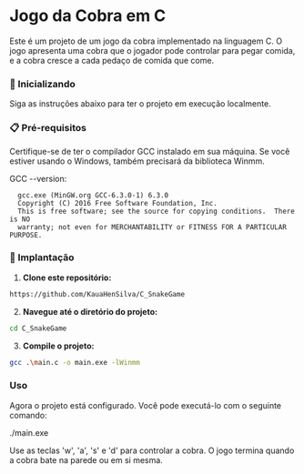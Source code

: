 # Jogo da Cobra em C

Este é um projeto de um jogo da cobra implementado na linguagem C. O jogo apresenta uma cobra que o jogador pode controlar para pegar comida, e a cobra cresce a cada pedaço de comida que come.

### 🚀 Inicializando

Siga as instruções abaixo para ter o projeto em execução localmente.

### 📋 Pré-requisitos

Certifique-se de ter o compilador GCC instalado em sua máquina. Se você estiver usando o Windows, também precisará da biblioteca Winmm.

GCC --version:
```
  gcc.exe (MinGW.org GCC-6.3.0-1) 6.3.0
  Copyright (C) 2016 Free Software Foundation, Inc.
  This is free software; see the source for copying conditions.  There is NO
  warranty; not even for MERCHANTABILITY or FITNESS FOR A PARTICULAR PURPOSE.
```

### 🔧 Implantação

1. **Clone este repositório:**

  ```bash
  https://github.com/KauaHenSilva/C_SnakeGame
  ```

2. **Navegue até o diretório do projeto:**

  ```bash
  cd C_SnakeGame
  ```

3. **Compile o projeto:**

  ```bash
  gcc .\main.c -o main.exe -lWinmm
  ```

### Uso

Agora o projeto está configurado. Você pode executá-lo com o seguinte comando:

  ./main.exe

Use as teclas 'w', 'a', 's' e 'd' para controlar a cobra. O jogo termina quando a cobra bate na parede ou em si mesma.